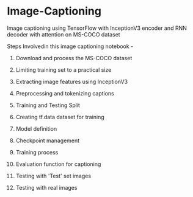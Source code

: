 # Image-Captioning

Image captioning using TensorFlow with InceptionV3 encoder and RNN decoder with attention on MS-COCO dataset


Steps Involvedin this image captioning notebook - 

1. Download and process the MS-COCO dataset

2. Limiting training set to a practical size 

3. Extracting image features using InceptionV3

4. Preprocessing and tokenizing captions

5. Training and Testing Split

6. Creating tf.data dataset for training

7. Model definition 

8. Checkpoint management 

9. Training process

10. Evaluation function for captioning 

11. Testing with 'Test' set images 

12. Testing with real images 
